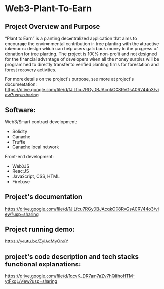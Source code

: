 # Web3-Plant-To-Earn

## Project Overview and Purpose
“Plant to Earn” is a planting decentralized application that aims to encourage the environmental contribution in tree planting with the attractive tokenomic design which can help users gain back money in the progress of donation for tree planting. The project is 100% non-profit and not designed for the financial advantage of developers when all the money surplus will be programmed to directly transfer to verified planting firms for forestation and forest recovery activities.

For more details on the project's purpose, see more at project's documentation: https://drive.google.com/file/d/1JILfcu7RGyDBJAcqkOC8RvGsA0RV44o3/view?usp=sharing

## Software:
Web3/Smart contract development:
- Solidity
- Ganache
- Truffle
- Ganache local network

Front-end development:
- Web3JS
- ReactJS
- JavaScript, CSS, HTML
- Firebase

## Project's documentation
https://drive.google.com/file/d/1JILfcu7RGyDBJAcqkOC8RvGsA0RV44o3/view?usp=sharing

## Project running demo:
https://youtu.be/ZyIAdMyGnxY

## project's code description and tech stacks functional explanations:
https://drive.google.com/file/d/1qcvK_DR7am7aZv7hQlilhoHTM-ytFxgL/view?usp=sharing
